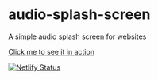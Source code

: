 # audio-splash-screen
A simple audio splash screen for websites

[Click me to see it in action](https://audio-splash-screen.netlify.app/m)

[![Netlify Status](https://api.netlify.com/api/v1/badges/3a4eb4cd-b457-43ee-9b28-2b29073397c7/deploy-status)](https://app.netlify.com/sites/audio-splash-screen/deploys)

